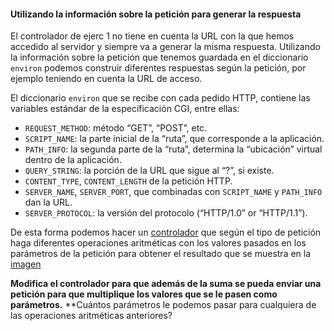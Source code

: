 ﻿#### Utilizando la información sobre la petición para generar la respuesta

El controlador de ejerc 1 no tiene en cuenta la URL con la que hemos accedido al servidor y siempre va a generar la misma respuesta. Utilizando la información sobre la petición que tenemos guardada en el diccionario  `environ`  podemos construir diferentes respuestas según la petición, por ejemplo teniendo en cuenta la URL de acceso.

El diccionario  `environ`  que se recibe con cada pedido HTTP, contiene las variables estándar de la especificación CGI, entre ellas:

-   `REQUEST_METHOD`: método “GET”, “POST”, etc.
-   `SCRIPT_NAME`: la parte inicial de la “ruta”, que corresponde a la aplicación.
-   `PATH_INFO`: la segunda parte de la “ruta”, determina la “ubicación” virtual dentro de la aplicación.
-   `QUERY_STRING`: la porción de la URL que sigue al “?”, si existe.
-   `CONTENT_TYPE`,  `CONTENT_LENGTH`  de la petición HTTP.
-   `SERVER_NAME`,  `SERVER_PORT`, que combinadas con  `SCRIPT_NAME`  y  `PATH_INFO`  dan la URL.
-   `SERVER_PROTOCOL`: la versión del protocolo (“HTTP/1.0” or “HTTP/1.1”).

De esta forma podemos hacer un [controlador](controller.py) que según el tipo de petición haga diferentes operaciones aritméticas con los valores pasados en los parámetros de la petición para obtener el resultado que se muestra en la [imagen](imgs/resultado.png)

**Modifica el controlador para que además de la suma se pueda enviar una petición para que multiplique los valores que se le pasen como parámetros.**
**Cuántos parámetros le podemos pasar para cualquiera de las operaciones aritméticas anteriores?

